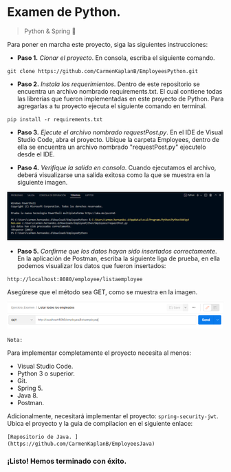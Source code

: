 # Examen de Python.
 
> Python & Spring  :leaves:
 
Para poner en marcha este proyecto, siga las siguientes instrucciones:
 
* **Paso 1.** *Clonar el proyecto*.
En consola, escriba el siguiente comando.
 
~~~
git clone https://github.com/CarmenKaplanB/EmployeesPython.git
~~~
 
* **Paso 2.** *Instala los requerimientos*.
Dentro de este repositorio se encuentra un archivo nombrado requirements.txt. El cual contiene todas las librerías que fueron implementadas en este proyecto de Python. Para agregarlas a tu proyecto ejecuta el siguiente comando en terminal.
 
~~~
pip install -r requirements.txt
~~~
 
* **Paso 3.** *Ejecute el archivo nombrado requestPost.py*.
En el IDE de Visual Studio Code, abra el proyecto. Ubique la carpeta Employees, dentro de ella se encuentra un archivo nombrado "requestPost.py" ejecutelo desde el IDE.
 
* **Paso 4.** *Verifique la salida en consola*.
Cuando ejecutamos el archivo, deberá visualizarse una salida exitosa como la que se muestra en la siguiente imagen.
 
![Example](https://raw.githubusercontent.com/CarmenKaplanB/EmployeesPython/main/Screens/MuestraEjecucion.PNG "Example")
 
* **Paso 5.** *Confirme que los datos hayan sido insertados correctamente*.
En la aplicación de Postman, escriba la siguiente liga de prueba, en ella podemos visualizar los datos que fueron insertados:
~~~
http://localhost:8080/employee/listaemployee
~~~
Asegúrese que el método sea GET, como se muestra en la imagen.
 
![Example](https://raw.githubusercontent.com/CarmenKaplanB/EmployeesPython/main/Screens/MuestraEjecucionPostman.PNG "Example")
 
`Nota:`
 
Para implementar completamente el proyecto necesita al menos:
* Visual Studio Code.
* Python 3 o superior.
* Git.
* Spring 5.
* Java 8.
* Postman.

Adicionalmente, necesitará implementar el proyecto: `spring-security-jwt`. Ubica el proyecto y la guia de compilacion en el siguiente enlace:

~~~
[Repositorio de Java. ](https://github.com/CarmenKaplanB/EmployeesJava)
~~~

### ¡Listo! Hemos terminado con éxito.